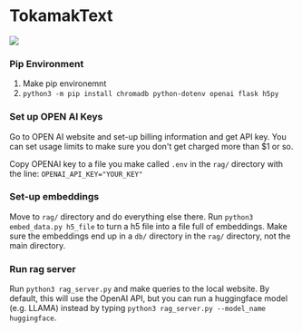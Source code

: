 # TokamakText
![](assets/chatd3d.png)
### Pip Environment
1. Make pip environemnt
2. `python3 -m pip install chromadb python-dotenv openai flask h5py`


### Set up OPEN AI Keys
Go to OPEN AI website and set-up billing information and get API key. You can set usage limits to make sure you don't get charged more than $1 or so. 

Copy OPENAI key to a file you make called `.env` in the `rag/` directory with the line: `OPENAI_API_KEY="YOUR_KEY"`


### Set-up embeddings
Move to `rag/` directory and do everything else there. Run `python3 embed_data.py h5_file` to turn a h5 file into a file full of embeddings. Make sure the embeddings end up in a `db/` directory in the `rag/` directory, not the main directory. 

### Run rag server
Run `python3 rag_server.py` and make queries to the local website. By default, this will use the OpenAI API, but you can run a huggingface model (e.g. LLAMA) instead by typing `python3 rag_server.py --model_name huggingface`.

